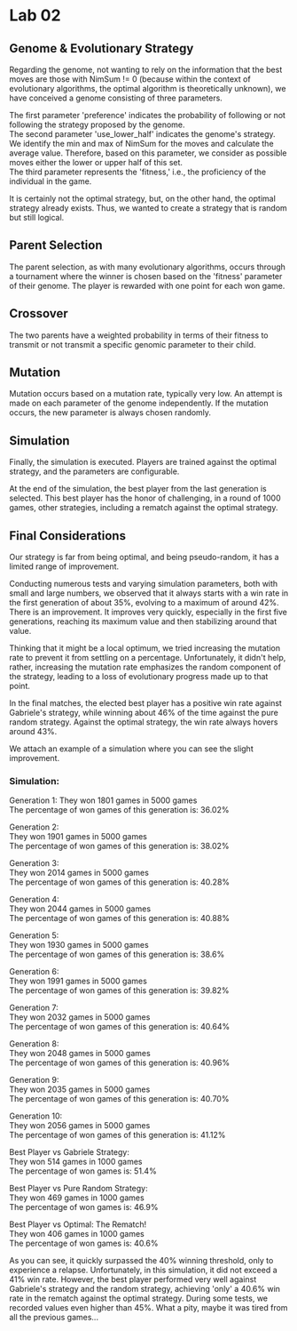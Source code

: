 # Lab 02

## Genome & Evolutionary Strategy
Regarding the genome, not wanting to rely on the information that the best moves are those with NimSum != 0 (because within the context of evolutionary algorithms, the optimal algorithm is theoretically unknown), we have conceived a genome consisting of three parameters.

The first parameter 'preference' indicates the probability of following or not following the strategy proposed by the genome.  
The second parameter 'use_lower_half' indicates the genome's strategy. We identify the min and max of NimSum for the moves and calculate the average value. Therefore, based on this parameter, we consider as possible moves either the lower or upper half of this set.  
The third parameter represents the 'fitness,' i.e., the proficiency of the individual in the game.

It is certainly not the optimal strategy, but, on the other hand, the optimal strategy already exists. Thus, we wanted to create a strategy that is random but still logical.

## Parent Selection
The parent selection, as with many evolutionary algorithms, occurs through a tournament where the winner is chosen based on the 'fitness' parameter of their genome. The player is rewarded with one point for each won game.

## Crossover
The two parents have a weighted probability in terms of their fitness to transmit or not transmit a specific genomic parameter to their child.

## Mutation
Mutation occurs based on a mutation rate, typically very low. An attempt is made on each parameter of the genome independently. If the mutation occurs, the new parameter is always chosen randomly.

## Simulation
Finally, the simulation is executed. Players are trained against the optimal strategy, and the parameters are configurable.

At the end of the simulation, the best player from the last generation is selected. This best player has the honor of challenging, in a round of 1000 games, other strategies, including a rematch against the optimal strategy.

## Final Considerations
Our strategy is far from being optimal, and being pseudo-random, it has a limited range of improvement.

Conducting numerous tests and varying simulation parameters, both with small and large numbers, we observed that it always starts with a win rate in the first generation of about 35%, evolving to a maximum of around 42%. There is an improvement. It improves very quickly, especially in the first five generations, reaching its maximum value and then stabilizing around that value.

Thinking that it might be a local optimum, we tried increasing the mutation rate to prevent it from settling on a percentage. Unfortunately, it didn't help, rather, increasing the mutation rate emphasizes the random component of the strategy, leading to a loss of evolutionary progress made up to that point.

In the final matches, the elected best player has a positive win rate against Gabriele's strategy, while winning about 46% of the time against the pure random strategy. Against the optimal strategy, the win rate always hovers around 43%.

We attach an example of a simulation where you can see the slight improvement.

### Simulation:
Generation 1:
They won 1801 games in 5000 games  
The percentage of won games of this generation is: 36.02% 

Generation 2:  
They won 1901 games in 5000 games  
The percentage of won games of this generation is: 38.02%  

Generation 3:  
They won 2014 games in 5000 games  
The percentage of won games of this generation is: 40.28%  

Generation 4:  
They won 2044 games in 5000 games  
The percentage of won games of this generation is: 40.88%  

Generation 5:  
They won 1930 games in 5000 games  
The percentage of won games of this generation is: 38.6%  

Generation 6:  
They won 1991 games in 5000 games  
The percentage of won games of this generation is: 39.82%  

Generation 7:  
They won 2032 games in 5000 games  
The percentage of won games of this generation is: 40.64% 

Generation 8:  
They won 2048 games in 5000 games  
The percentage of won games of this generation is: 40.96%  

Generation 9:  
They won 2035 games in 5000 games  
The percentage of won games of this generation is: 40.70%  

Generation 10:  
They won 2056 games in 5000 games  
The percentage of won games of this generation is: 41.12%  

Best Player vs Gabriele Strategy:  
They won 514 games in 1000 games  
The percentage of won games is: 51.4%  

Best Player vs Pure Random Strategy:  
They won 469 games in 1000 games  
The percentage of won games is: 46.9%  

Best Player vs Optimal: The Rematch!  
They won 406 games in 1000 games  
The percentage of won games is: 40.6%

As you can see, it quickly surpassed the 40% winning threshold, only to experience a relapse. Unfortunately, in this simulation, it did not exceed a 41% win rate. However, the best player performed very well against Gabriele's strategy and the random strategy, achieving 'only' a 40.6% win rate in the rematch against the optimal strategy. During some tests, we recorded values even higher than 45%. What a pity, maybe it was tired from all the previous games...




